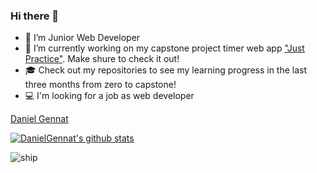 ### Hi there 👋

- 🔭 I’m Junior Web Developer
- 🌱 I’m currently working on my capstone project timer web app ["Just Practice"](https://github.com/DanielGennat/capstone-project). Make shure to check it out!
- :mortar_board: Check out my repositories to see my learning progress in the last three months from zero to capstone!
- :computer: I'm looking for a job as web developer

<div class="badge-base LI-profile-badge" data-locale="de_DE" data-size="medium" data-theme="light" data-type="VERTICAL" data-vanity="daniel-gennat-46ba3b254" data-version="v1"><a class="badge-base__link LI-simple-link" href="https://de.linkedin.com/in/daniel-gennat-46ba3b254?trk=profile-badge">Daniel Gennat</a></div>
              

[![DanielGennat's github stats](https://github-readme-stats.vercel.app/api?username=DanielGennat)](https://github.com/anuraghazra/github-readme-stats)

![ship](https://cdn.pixabay.com/photo/2014/04/03/11/52/sailing-ship-312417_960_720.png)

<!--
**DanielGennat/DanielGennat** is a ✨ _special_ ✨ repository because its `README.md` (this file) appears on your GitHub profile.

Here are some ideas to get you started:

- 🔭 I’m currently working on ...
- 🌱 I’m currently learning ...
- 👯 I’m looking to collaborate on ...
- 🤔 I’m looking for help with ...
- 💬 Ask me about ...
- 📫 How to reach me: ...
- 😄 Pronouns: ...
- ⚡ Fun fact: ...
-->
